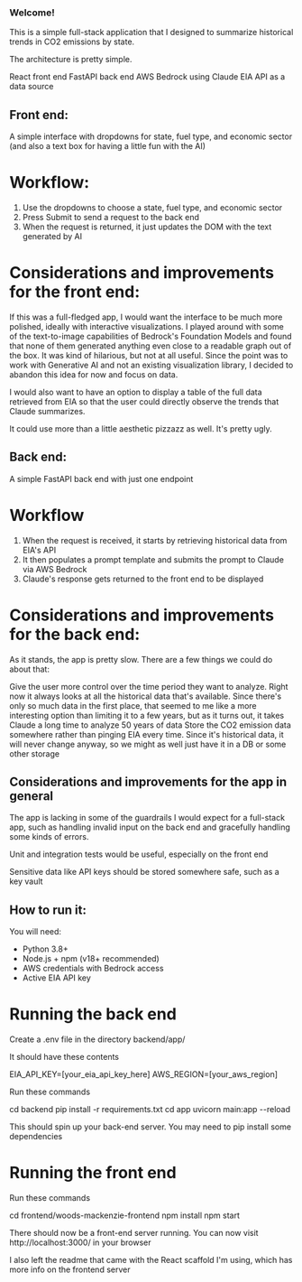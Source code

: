 ### Welcome!

This is a simple full-stack application that I designed to summarize historical trends in CO2 emissions by state. 

The architecture is pretty simple.

React front end
FastAPI back end
AWS Bedrock using Claude
EIA API as a data source


## Front end:
A simple interface with dropdowns for state, fuel type, and economic sector (and also a text box for having a little fun with the AI)

# Workflow:
1. Use the dropdowns to choose a state, fuel type, and economic sector
2. Press Submit to send a request to the back end
3. When the request is returned, it just updates the DOM with the text generated by AI

# Considerations and improvements for the front end:
If this was a full-fledged app, I would want the interface to be much more polished, ideally with interactive visualizations. I played around with some of the text-to-image capabilities of Bedrock's Foundation Models and found that none of them generated anything even close to a readable graph out of the box. It was kind of hilarious, but not at all useful. Since the point was to work with Generative AI and not an existing visualization library, I decided to abandon this idea for now and focus on data.

I would also want to have an option to display a table of the full data retrieved from EIA so that the user could directly observe the trends that Claude summarizes.

It could use more than a little aesthetic pizzazz as well. It's pretty ugly.


## Back end:
A simple FastAPI back end with just one endpoint

# Workflow
1. When the request is received, it starts by retrieving historical data from EIA's API
2. It then populates a prompt template and submits the prompt to Claude via AWS Bedrock
3. Claude's response gets returned to the front end to be displayed

# Considerations and improvements for the back end:
As it stands, the app is pretty slow. There are a few things we could do about that:

Give the user more control over the time period they want to analyze. Right now it always looks at all the historical data that's available. Since there's only so much data in the first place, that seemed to me like a more interesting option than limiting it to a few years, but as it turns out, it takes Claude a long time to analyze 50 years of data
Store the CO2 emission data somewhere rather than pinging EIA every time. Since it's historical data, it will never change anyway, so we might as well just have it in a DB or some other storage


## Considerations and improvements for the app in general
The app is lacking in some of the guardrails I would expect for a full-stack app, such as handling invalid input on the back end and gracefully handling some kinds of errors. 

Unit and integration tests would be useful, especially on the front end

Sensitive data like API keys should be stored somewhere safe, such as a key vault


## How to run it:

You will need:

- Python 3.8+
- Node.js + npm (v18+ recommended)
- AWS credentials with Bedrock access
- Active EIA API key

# Running the back end
Create a .env file in the directory backend/app/

It should have these contents

EIA_API_KEY=[your_eia_api_key_here]
AWS_REGION=[your_aws_region]


Run these commands

cd backend
pip install -r requirements.txt
cd app
uvicorn main:app --reload

This should spin up your back-end server. You may need to pip install some dependencies

# Running the front end
Run these commands 

cd frontend/woods-mackenzie-frontend
npm install
npm start

There should now be a front-end server running. You can now visit http://localhost:3000/ in your browser

I also left the readme that came with the React scaffold I'm using, which has more info on the frontend server